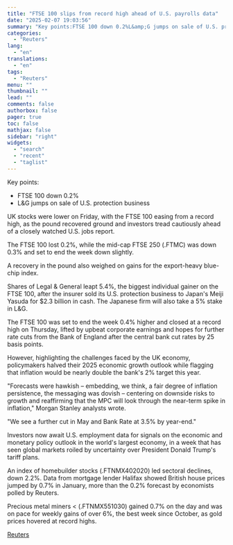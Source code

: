 ```yaml
---
title: "FTSE 100 slips from record high ahead of U.S. payrolls data"
date: "2025-02-07 19:03:56"
summary: "Key points:FTSE 100 down 0.2%L&amp;G jumps on sale of U.S. protection business UK stocks were lower on Friday, with the FTSE 100 easing from a record high, as the pound recovered ground and investors tread cautiously ahead of a closely watched U.S. jobs report. The FTSE 100 lost 0.2%, while..."
categories:
  - "Reuters"
lang:
  - "en"
translations:
  - "en"
tags:
  - "Reuters"
menu: ""
thumbnail: ""
lead: ""
comments: false
authorbox: false
pager: true
toc: false
mathjax: false
sidebar: "right"
widgets:
  - "search"
  - "recent"
  - "taglist"
---
```


Key points:

* FTSE 100 down 0.2%
* L&G jumps on sale of U.S. protection business

UK stocks were lower on Friday, with the FTSE 100 easing from a record high, as the pound recovered ground and investors tread cautiously ahead of a closely watched U.S. jobs report.

The FTSE 100 lost 0.2%, while the mid-cap FTSE 250 (.FTMC) was down 0.3% and set to end the week down slightly.

A recovery in the pound also weighed on gains for the export-heavy blue-chip index.

Shares of Legal & General leapt 5.4%, the biggest individual gainer on the FTSE 100, after the insurer sold its U.S. protection business to Japan's Meiji Yasuda for $2.3 billion in cash. The Japanese firm will also take a 5% stake in L&G.

The FTSE 100 was set to end the week 0.4% higher and closed at a record high on Thursday, lifted by upbeat corporate earnings and hopes for further rate cuts from the Bank of England after the central bank cut rates by 25 basis points.

However, highlighting the challenges faced by the UK economy, policymakers halved their 2025 economic growth outlook while flagging that inflation would be nearly double the bank's 2% target this year.

"Forecasts were hawkish – embedding, we think, a fair degree of inflation persistence, the messaging was dovish – centering on downside risks to growth and reaffirming that the MPC will look through the near-term spike in inflation," Morgan Stanley analysts wrote.

"We see a further cut in May and Bank Rate at 3.5% by year-end."

Investors now await U.S. employment data for signals on the economic and monetary policy outlook in the world's largest economy, in a week that has seen global markets roiled by uncertainty over President Donald Trump's tariff plans.

An index of homebuilder stocks (.FTNMX402020) led sectoral declines, down 2.2%. Data from mortgage lender Halifax showed British house prices jumped by 0.7% in January, more than the 0.2% forecast by economists polled by Reuters.

Precious metal miners < (.FTNMX551030) gained 0.7% on the day and was on pace for weekly gains of over 6%, the best week since October, as gold prices hovered at record highs.

[Reuters](https://www.tradingview.com/news/reuters.com,2025:newsml_L4N3OY0VL:0-ftse-100-slips-from-record-high-ahead-of-u-s-payrolls-data/)
